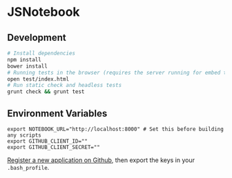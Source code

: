 # JSNotebook

## Development

```bash
# Install dependencies
npm install
bower install
# Running tests in the browser (requires the server running for embed tests)
open test/index.html
# Run static check and headless tests
grunt check && grunt test
```

## Environment Variables

```
export NOTEBOOK_URL="http://localhost:8000" # Set this before building any scripts
export GITHUB_CLIENT_ID=""
export GITHUB_CLIENT_SECRET=""
```

[Register a new application on Github](https://github.com/settings/applications/new), then export the keys in your `.bash_profile`.
